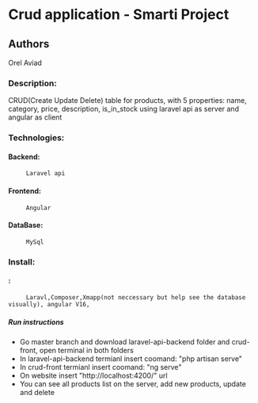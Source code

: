 # Crud application - Smarti Project

## Authors
Orel Aviad
  
### Description:

CRUD(Create Update Delete) table for products, with 5 properties:
name, category, price,  description, is_in_stock using laravel api as server and angular as client
### Technologies:
   #### Backend:
         Laravel api
   #### Frontend:
         Angular
   #### DataBase:
         MySql

### Install:
   #### :
         Laravl,Composer,Xmapp(not neccessary but help see the database visually), angular V16, 
##### Run instructions
- Go  master branch and  download laravel-api-backend folder and crud-front, open terminal in both folders
- In laravel-api-backend termianl insert coomand: "php artisan serve"
- In crud-front termianl insert coomand: "ng serve"
- On website insert "http://localhost:4200/" url
- You can see all products list on the server, add new products, update and delete

